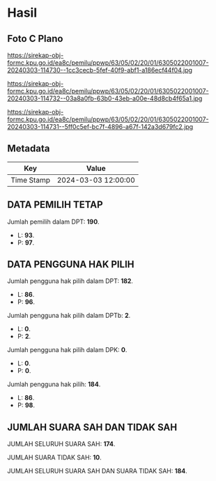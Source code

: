 # Hasil

## Foto C Plano

https://sirekap-obj-formc.kpu.go.id/ea8c/pemilu/ppwp/63/05/02/20/01/6305022001007-20240303-114730--1cc3cecb-5fef-40f9-abf1-a186ecf44f04.jpg

https://sirekap-obj-formc.kpu.go.id/ea8c/pemilu/ppwp/63/05/02/20/01/6305022001007-20240303-114732--03a8a0fb-63b0-43eb-a00e-48d8cb4f65a1.jpg

https://sirekap-obj-formc.kpu.go.id/ea8c/pemilu/ppwp/63/05/02/20/01/6305022001007-20240303-114731--5ff0c5ef-bc7f-4896-a67f-142a3d679fc2.jpg


## Metadata

| Key        | Value               |
| ---------- | ------------------- |
| Time Stamp | 2024-03-03 12:00:00 |


## DATA PEMILIH TETAP

Jumlah pemilih dalam DPT: **190**.
 * L: **93**.
 * P: **97**.

## DATA PENGGUNA HAK PILIH

Jumlah pengguna hak pilih dalam DPT: **182**.
 * L: **86**.
 * P: **96**.

Jumlah pengguna hak pilih dalam DPTb: **2**.
 * L: **0**.
 * P: **2**.

Jumlah pengguna hak pilih dalam DPK: **0**.
 * L: **0**.
 * P: **0**.

Jumlah pengguna hak pilih: **184**.
 * L: **86**.
 * P: **98**.

## JUMLAH SUARA SAH DAN TIDAK SAH

JUMLAH SELURUH SUARA SAH: **174**.

JUMLAH SUARA TIDAK SAH: **10**.

JUMLAH SELURUH SUARA SAH DAN SUARA TIDAK SAH: **184**.


